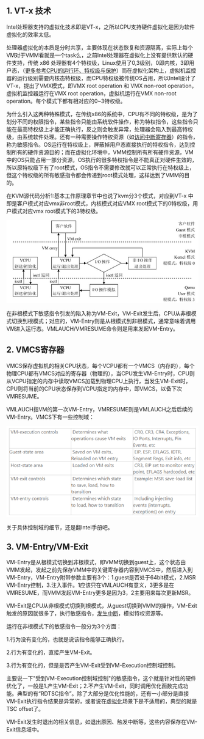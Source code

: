## 1. VT-x 技术

Intel处理器支持的虚拟化技术即是VT-x，之所以CPU支持硬件虚拟化是因为软件虚拟化的效率太低。

处理器虚拟化的本质是分时共享，主要体现在状态恢复和资源隔离，实际上每个VM对于VMM看就是一个task么，之前Intel处理器在虚拟化上没有提供默认的硬件支持，传统 x86 处理器有4个特权级，Linux使用了0,3级别，0即内核，3即用户态，（[更多参考CPU的运行环、特权级与保护](http://blog.csdn.net/drshenlei/article/details/4265101)）而在虚拟化架构上，虚拟机监控器的运行级别需要内核态特权级，而CPU特权级被传统OS占用，所以Intel设计了VT-x，提出了VMX模式，即VMX root operation 和 VMX non-root operation，虚拟机监控器运行在VMX root operation，虚拟机运行在VMX non-root operation。每个模式下都有相对应的0~3特权级。

为什么引入这两种特殊模式，在传统x86的系统中，CPU有不同的特权级，是为了划分不同的权限指令，某些指令只能由系统软件操作，称为特权指令，这些指令只能在最高特权级上才能正确执行，反之则会触发异常，处理器会陷入到最高特权级，由系统软件处理。还有一种需要操作特权资源（如[访问中断寄存器](http://www.oenhan.com/rwsem-realtime-task-hung)）的指令，称为敏感指令。OS运行在特权级上，屏蔽掉用户态直接执行的特权指令，达到控制所有的硬件资源目的；而在虚拟化环境中，VMM控制所有所有硬件资源，VM中的OS只能占用一部分资源，OS执行的很多特权指令是不能真正对硬件生效的，所以原特权级下有了root模式，OS指令不需要修改就可以正常执行在特权级上，但这个特权级的所有敏感指令都会传递到root模式处理，这样达到了VMM的目的。

在KVM源代码分析1:基本工作原理章节中也说了kvm分3个模式，对应到VT-x 中即是客户模式对应vmx非root模式，内核模式对应VMX root模式下的0特权级，用户模式对应vmx root模式下的3特权级。

![config](images/1.png)

在非根模式下敏感指令引发的陷入称为VM-Exit，VM-Exit发生后，CPU从非根模式切换到根模式；对应的，VM-Entry则是从根模式到非根模式，通常意味着调用VM进入运行态。VMLAUCH/VMRESUME命令则是用来发起VM-Entry。

## 2. VMCS寄存器

VMCS保存虚拟机的相关CPU状态，每个VCPU都有一个VMCS（内存的），每个物理CPU都有VMCS对应的寄存器（物理的），当CPU发生VM-Entry时，CPU则从VCPU指定的内存中读取VMCS加载到物理CPU上执行，当发生VM-Exit时，CPU则将当前的CPU状态保存到VCPU指定的内存中，即VMCS，以备下次VMRESUME。

VMLAUCH指VM的第一次VM-Entry，VMRESUME则是VMLAUCH之后后续的VM-Entry。VMCS下有一些控制域：

![config](images/2.png)

关于具体控制域的细节，还是翻Intel手册吧。

## 3. VM-Entry/VM-Exit

VM-Entry是从根模式切换到非根模式，即VMM切换到guest上，这个状态由VMM发起，发起之前先保存VMM中的关键寄存器内容到VMCS中，然后进入到VM-Entry，VM-Entry附带参数主要有3个：1.guest是否处于64bit模式，2.MSR VM-Entry控制，3.注入事件。1应该只在VMLAUCH有意义，3更多是在VMRESUME，而VMM发起VM-Entry更多是因为3，2主要用来每次更新MSR。

VM-Exit是CPU从非根模式切换到根模式，从guest切换到VMM的操作，VM-Exit触发的原因就很多了，执行敏感指令，[发生中断](http://www.oenhan.com/rwsem-realtime-task-hung)，模拟特权资源等。

运行在非根模式下的敏感指令一般分为3个方面：

1.行为没有变化的，也就是说该指令能够正确执行。

2.行为有变化的，直接产生VM-Exit。

3.行为有变化的，但是是否产生VM-Exit受到VM-Execution控制域控制。

主要说一下"受到VM-Execution控制域控制"的敏感指令，这个就是针对性的硬件优化了，一般是1.产生VM-Exit；2.不产生VM-Exit，同时调用优化函数完成功能。典型的有“RDTSC指令”。除了大部分是优化性能的，还有一小部分是直接VM-Exit执行指令结果是异常的，或者说在[虚拟化](http://www.oenhan.com/kvm-src-1)场景下是不适用的，典型的就是TSC offset了。

VM-Exit发生时退出的相关信息，如退出原因、触发中断等，这些内容保存在VM-Exit信息域中。

